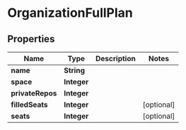 

# OrganizationFullPlan


## Properties

| Name | Type | Description | Notes |
|------------ | ------------- | ------------- | -------------|
|**name** | **String** |  |  |
|**space** | **Integer** |  |  |
|**privateRepos** | **Integer** |  |  |
|**filledSeats** | **Integer** |  |  [optional] |
|**seats** | **Integer** |  |  [optional] |



